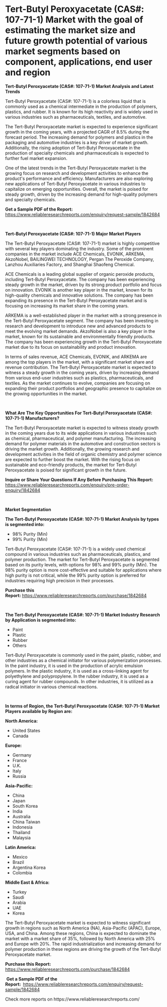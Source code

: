 <p><h1>Tert-Butyl Peroxyacetate (CAS#: 107-71-1) Market with the goal of estimating the market size and future growth potential of various market segments based on component, applications, end user and region</h1></p><p><strong>Tert-Butyl Peroxyacetate (CAS#: 107-71-1) Market Analysis and Latest Trends</strong></p>
<p><p>Tert-Butyl Peroxyacetate (CAS#: 107-71-1) is a colorless liquid that is commonly used as a chemical intermediate in the production of polymers, plastics, and rubber. It is known for its high reactivity and is widely used in various industries such as pharmaceuticals, textiles, and automotive.</p><p>The Tert-Butyl Peroxyacetate market is expected to experience significant growth in the coming years, with a projected CAGR of 8.5% during the forecast period. The increasing demand for polymers and plastics in the packaging and automotive industries is a key driver of market growth. Additionally, the rising adoption of Tert-Butyl Peroxyacetate in the production of specialty chemicals and pharmaceuticals is expected to further fuel market expansion.</p><p>One of the latest trends in the Tert-Butyl Peroxyacetate market is the growing focus on research and development activities to enhance the product's performance and efficiency. Manufacturers are also exploring new applications of Tert-Butyl Peroxyacetate in various industries to capitalize on emerging opportunities. Overall, the market is poised for steady growth, driven by the increasing demand for high-quality polymers and specialty chemicals.</p></p>
<p><strong>Get a Sample PDF of the Report:&nbsp;</strong> <a href="https://www.reliableresearchreports.com/enquiry/request-sample/1842684">https://www.reliableresearchreports.com/enquiry/request-sample/1842684</a></p>
<p>&nbsp;</p>
<p><strong>Tert-Butyl Peroxyacetate (CAS#: 107-71-1) Major Market Players</strong></p>
<p><p>The Tert-Butyl Peroxyacetate (CAS#: 107-71-1) market is highly competitive with several key players dominating the industry. Some of the prominent companies in the market include ACE Chemicals, EVONIK, ARKEMA, AkzoNobel, BAILINGWEI TECHNOLOGY, Pergan The Peroxide Company, Lanzhou Auxiliaries Factory, and Shanghai Shaofeng Chemical.</p><p>ACE Chemicals is a leading global supplier of organic peroxide products, including Tert-Butyl Peroxyacetate. The company has been experiencing steady growth in the market, driven by its strong product portfolio and focus on innovation. EVONIK is another key player in the market, known for its high-quality chemicals and innovative solutions. The company has been expanding its presence in the Tert-Butyl Peroxyacetate market and is focusing on increasing its market share in the coming years.</p><p>ARKEMA is a well-established player in the market with a strong presence in the Tert-Butyl Peroxyacetate segment. The company has been investing in research and development to introduce new and advanced products to meet the evolving market demands. AkzoNobel is also a key player in the market, known for its sustainable and environmentally friendly products. The company has been experiencing growth in the Tert-Butyl Peroxyacetate market due to its focus on sustainability and product innovation.</p><p>In terms of sales revenue, ACE Chemicals, EVONIK, and ARKEMA are among the top players in the market, with a significant market share and revenue contribution. The Tert-Butyl Peroxyacetate market is expected to witness a steady growth in the coming years, driven by increasing demand from various end-user industries such as plastics, pharmaceuticals, and textiles. As the market continues to evolve, companies are focusing on expanding their product portfolios and geographic presence to capitalize on the growing opportunities in the market.</p></p>
<p>&nbsp;</p>
<p><strong>What Are The Key Opportunities For Tert-Butyl Peroxyacetate (CAS#: 107-71-1) Manufacturers?</strong></p>
<p><p>The Tert-Butyl Peroxyacetate market is expected to witness steady growth in the coming years due to its wide applications in various industries such as chemical, pharmaceutical, and polymer manufacturing. The increasing demand for polymer materials in the automotive and construction sectors is driving the market growth. Additionally, the growing research and development activities in the field of organic chemistry and polymer science are expected to further boost the market. With the rising focus on sustainable and eco-friendly products, the market for Tert-Butyl Peroxyacetate is poised for significant growth in the future.</p></p>
<p><strong>Inquire or Share Your Questions If Any Before Purchasing This Report:</strong> <a href="https://www.reliableresearchreports.com/enquiry/pre-order-enquiry/1842684">https://www.reliableresearchreports.com/enquiry/pre-order-enquiry/1842684</a></p>
<p>&nbsp;</p>
<p><strong>Market Segmentation</strong></p>
<p><strong>The Tert-Butyl Peroxyacetate (CAS#: 107-71-1) Market Analysis by types is segmented into:</strong></p>
<p><ul><li>98% Purity (Min)</li><li>99% Purity (Min)</li></ul></p>
<p><p>Tert-Butyl Peroxyacetate (CAS#: 107-71-1) is a widely used chemical compound in various industries such as pharmaceuticals, plastics, and polymer production. The market for Tert-Butyl Peroxyacetate is segmented based on its purity levels, with options for 98% and 99% purity (Min). The 98% purity option is more cost-effective and suitable for applications where high purity is not critical, while the 99% purity option is preferred for industries requiring high precision in their processes.</p></p>
<p><strong>Purchase this Report:&nbsp;</strong><a href="https://www.reliableresearchreports.com/purchase/1842684">https://www.reliableresearchreports.com/purchase/1842684</a></p>
<p>&nbsp;</p>
<p><strong>The Tert-Butyl Peroxyacetate (CAS#: 107-71-1) Market Industry Research by Application is segmented into:</strong></p>
<p><ul><li>Paint</li><li>Plastic</li><li>Rubber</li><li>Others</li></ul></p>
<p><p>Tert-Butyl Peroxyacetate is commonly used in the paint, plastic, rubber, and other industries as a chemical initiator for various polymerization processes. In the paint industry, it is used in the production of acrylic emulsion polymers. In the plastic industry, it is used as a cross-linking agent for polyethylene and polypropylene. In the rubber industry, it is used as a curing agent for rubber compounds. In other industries, it is utilized as a radical initiator in various chemical reactions.</p></p>
<p>&nbsp;</p>
<p><strong>In terms of Region, the Tert-Butyl Peroxyacetate (CAS#: 107-71-1) Market Players available by Region are:</strong></p>
<p>
    <p> <strong> North America: </strong>
        <ul>
            <li>United States</li>
            <li>Canada</li>
        </ul>
        </p> 
    <p> <strong> Europe: </strong>
        <ul>
            <li>Germany</li>
            <li>France</li>
            <li>U.K.</li>
            <li>Italy</li>
            <li>Russia</li>
        </ul>
        </p> 
    <p> <strong> Asia-Pacific: </strong>
        <ul>
            <li>China</li>
            <li>Japan</li>
            <li>South Korea</li>
            <li>India</li>
            <li>Australia</li>
            <li>China Taiwan</li>
            <li>Indonesia</li>
            <li>Thailand</li>
            <li>Malaysia</li>
        </ul>
        </p> 
    <p> <strong> Latin America: </strong>
        <ul>
            <li>Mexico</li>
            <li>Brazil</li>
            <li>Argentina Korea</li>
            <li>Colombia</li>
        </ul>
        </p> 
    <p> <strong> Middle East & Africa: </strong>
        <ul>
            <li>Turkey</li>
            <li>Saudi</li>
            <li>Arabia</li>
            <li>UAE</li>
            <li>Korea</li>
        </ul>
    </p>
    </p>
<p><p>The Tert-Butyl Peroxyacetate market is expected to witness significant growth in regions such as North America (NA), Asia-Pacific (APAC), Europe, USA, and China. Among these regions, China is expected to dominate the market with a market share of 35%, followed by North America with 25% and Europe with 20%. The rapid industrialization and increasing demand for polymer production in these regions are driving the growth of the Tert-Butyl Peroxyacetate market.</p></p>
<p><strong>Purchase this Report: </strong><a href="https://www.reliableresearchreports.com/purchase/1842684">https://www.reliableresearchreports.com/purchase/1842684</a></p>
<p>&nbsp;<strong>Get a Sample PDF of the Report:&nbsp;&nbsp;</strong><a href="https://www.reliableresearchreports.com/enquiry/request-sample/1842684">https://www.reliableresearchreports.com/enquiry/request-sample/1842684</a></p>
<p><strong></strong></p>
<p>Check more reports on https://www.reliableresearchreports.com/</p>